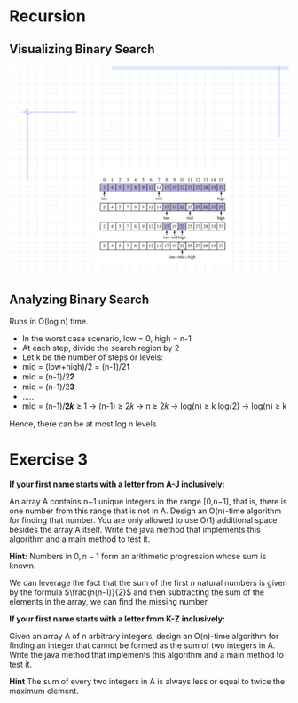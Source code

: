 # Recursion

## Visualizing Binary Search

![](image17.png)

## Analyzing Binary Search

Runs in O(log n) time.

- In the worst case scenario, low = 0, high = n-1
- At each step, divide the search region by 2
- Let k be the number of steps or levels:
- mid = (low+high)/2 = (n-1)/2𝟏
- mid = (n-1)/2𝟐
- mid = (n-1)/2𝟑
- ......
- mid = (n-1)/𝟐𝒌 ≥ 1 → (n-1) ≥ 2𝑘 → n ≥ 2𝑘 → log(n) ≥ k log(2) → log(n) ≥ k

Hence, there can be at most log n levels

# Exercise 3

**If your first name starts with a letter from A-J inclusively:**

An array A contains n−1 unique integers in the range \[0,n−1\], that is,
there is one number from this range that is not in A. Design an
O(n)-time algorithm for finding that number. You are only allowed to use
O(1) additional space besides the array A itself. Write the java method
that implements this algorithm and a main method to test it.

**Hint:** Numbers in $0, n-1$ form an arithmetic progression whose sum
is known.

We can leverage the fact that the sum of the first $n$ natural numbers is given by the formula $\frac{n(n-1)}{2}$ and then subtracting the sum of the elements in the array, we can find the missing number.

**If your first name starts with a letter from K-Z inclusively:**

Given an array A of n arbitrary integers, design an O(n)-time algorithm
for finding an integer that cannot be formed as the sum of two integers
in A. Write the java method that implements this algorithm and a main
method to test it.

**Hint** The sum of every two integers in A is always less or equal to
twice the maximum element.

